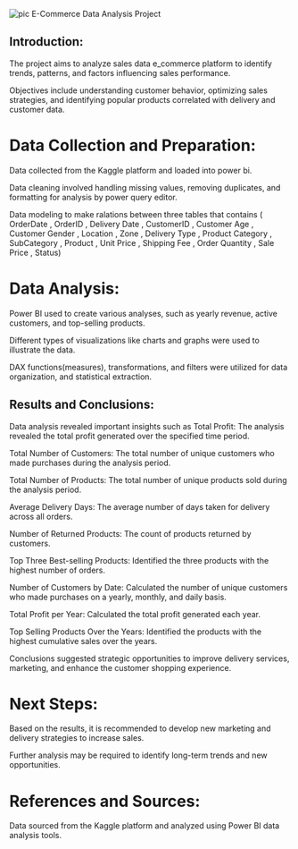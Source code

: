 
![pic](https://github.com/user-attachments/assets/f7ade815-02ff-4b59-a2fc-ef68bc2bb75c)
E-Commerce Data Analysis Project

## Introduction:

The project aims to analyze sales data e_commerce platform to identify trends, patterns, and factors influencing sales performance.

Objectives include understanding customer behavior, optimizing sales strategies, and identifying popular products correlated with delivery and customer data.


# Data Collection and Preparation:

Data collected from the Kaggle platform and loaded into power bi.

Data cleaning involved handling missing values, removing duplicates, and formatting for analysis by power query editor.

Data modeling to make ralations between three tables that contains
 ( OrderDate , OrderID , Delivery Date , CustomerID , Customer Age , Customer Gender , Location , Zone 
, Delivery Type , Product Category , SubCategory , Product , Unit Price , Shipping Fee , Order Quantity , Sale Price , Status)


# Data Analysis:

Power BI used to create various analyses, such as yearly revenue, active customers, and top-selling products.

Different types of visualizations like charts and graphs were used to illustrate the data.

DAX functions(measures), transformations, and filters were utilized for data organization, and statistical extraction.

## Results and Conclusions:

Data analysis revealed important insights such as 
Total Profit: The analysis revealed the total profit generated over the specified time period.

Total Number of Customers: The total number of unique customers who made purchases during the analysis period.

Total Number of Products: The total number of unique products sold during the analysis period.

Average Delivery Days: The average number of days taken for delivery across all orders.

Number of Returned Products: The count of products returned by customers.

Top Three Best-selling Products: Identified the three products with the highest number of orders.

Number of Customers by Date: Calculated the number of unique customers who made purchases on a yearly, monthly, and daily basis.

Total Profit per Year: Calculated the total profit generated each year.

Top Selling Products Over the Years: Identified the products with the highest cumulative sales over the years.

Conclusions suggested strategic opportunities to improve delivery services, marketing, and enhance the customer shopping experience.

# Next Steps:

Based on the results, it is recommended to develop new marketing and delivery strategies to increase sales.

Further analysis may be required to identify long-term trends and new opportunities.

# References and Sources:

Data sourced from the Kaggle platform and analyzed using Power BI data analysis tools.

